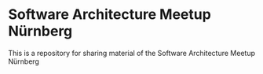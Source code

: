 # Software Architecture Meetup Nürnberg
This is a repository for sharing material of the Software Architecture Meetup Nürnberg

